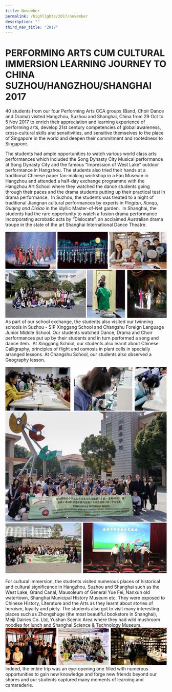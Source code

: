```yaml
---
title: November
permalink: /highlights/2017/november
description: ""
third_nav_title: "2017"
---
```

# PERFORMING ARTS CUM CULTURAL IMMERSION LEARNING JOURNEY TO CHINA SUZHOU/HANGZHOU/SHANGHAI 2017

40 students from our four Performing Arts CCA groups (Band, Choir Dance and Drama) visited Hangzhou, Suzhou and Shanghai, China from 29 Oct to 5 Nov 2017 to enrich their appreciation and learning experience of performing arts, develop 21st century competencies of global awareness, cross-cultural skills and sensitivities, and sensitive themselves to the place of Singapore in the world and deepen their commitment and rootedness to Singapore.  
  
The students had ample opportunities to watch various world class arts performances which included the Song Dynasty City Musical performance at Song Dynasty City and the famous “Impression of West Lake” outdoor performance in Hangzhou. The students also tried their hands at a traditional Chinese paper fan-making workshop in a Fan Museum in Hangzhou and attended a half-day exchange programme with the Hangzhou Art School where they watched the dance students going through their paces and the drama students putting up their practical test in drama performance.  In Suzhou, the students was treated to a night of traditional Jiangnan cultural performances by experts in _Pingtan, Kunqu, Guqing and Dixiao_ in the idyllic Master-of-Net garden.  In Shanghai, the students had the rare opportunity to watch a fusion drama performance incorporating acrobatic acts by “Dislocate”, an acclaimed Australian drama troupe in the state of the art Shanghai International Dance Theatre.

![](/images/perchina1.jpeg)
![](/images/perchina2.jpeg)
As part of our school exchange, the students also visited our twinning schools in Suzhou - SIP Xinggang School and Changshu Foreign Language Junior Middle School. Our students watched Dance, Drama and Choir performances put up by their students and in turn performed a song and dance item.  At Xinggang School, our students also learnt about Chinese Calligraphy, principles of flight and osmosis in plant cells in specially arranged lessons. At Changshu School, our students also observed a Geography lesson.

![](/images/perchina3.jpeg)
![](/images/perchina4.jpeg)
![](/images/perchina5.jpeg)

For cultural immersion, the students visited numerous places of historical and cultural significance in Hangzhou, Suzhou and Shanghai such as the West Lake, Grand Canal, Mausoleum of General Yue Fei, Nanxun old watertown, Shanghai Municipal History Museum etc. They were exposed to Chinese History, Literature and the Arts as they learnt about stories of heroism, loyalty and piety. The students also got to visit many interesting places such as Zhongshuge (the most beautiful bookstore in Shanghai), Meiji Dairies Co. Ltd, Yushan Scenic Area where they had wild mushroom noodles for lunch and Shanghai Science & Technology Museum.
![](/images/perchina.jpeg)
Indeed, the entire trip was an eye-opening one filled with numerous opportunities to gain new knowledge and forge new friends beyond our shores and our students captured many moments of learning and camaraderie.
